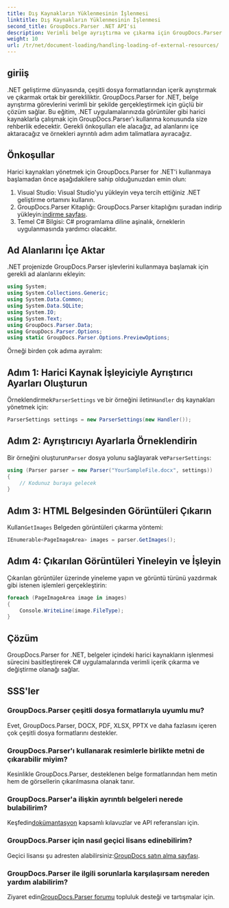 ```yaml
---
title: Dış Kaynakların Yüklenmesinin İşlenmesi
linktitle: Dış Kaynakların Yüklenmesinin İşlenmesi
second_title: GroupDocs.Parser .NET API'si
description: Verimli belge ayrıştırma ve çıkarma için GroupDocs.Parser'ı kullanarak .NET'te harici kaynakları nasıl kullanacağınızı öğrenin.
weight: 10
url: /tr/net/document-loading/handling-loading-of-external-resources/
---
```

## giriiş
.NET geliştirme dünyasında, çeşitli dosya formatlarından içerik ayrıştırmak ve çıkarmak ortak bir gerekliliktir. GroupDocs.Parser for .NET, belge ayrıştırma görevlerini verimli bir şekilde gerçekleştirmek için güçlü bir çözüm sağlar. Bu eğitim, .NET uygulamalarınızda görüntüler gibi harici kaynaklarla çalışmak için GroupDocs.Parser'ı kullanma konusunda size rehberlik edecektir. Gerekli önkoşulları ele alacağız, ad alanlarını içe aktaracağız ve örnekleri ayrıntılı adım adım talimatlara ayıracağız.
## Önkoşullar
Harici kaynakları yönetmek için GroupDocs.Parser for .NET'i kullanmaya başlamadan önce aşağıdakilere sahip olduğunuzdan emin olun:
1. Visual Studio: Visual Studio'yu yükleyin veya tercih ettiğiniz .NET geliştirme ortamını kullanın.
2. GroupDocs.Parser Kitaplığı: GroupDocs.Parser kitaplığını şuradan indirip yükleyin:[indirme sayfası](https://releases.groupdocs.com/parser/net/).
3. Temel C# Bilgisi: C# programlama diline aşinalık, örneklerin uygulanmasında yardımcı olacaktır.

## Ad Alanlarını İçe Aktar
.NET projenizde GroupDocs.Parser işlevlerini kullanmaya başlamak için gerekli ad alanlarını ekleyin:
```csharp
using System;
using System.Collections.Generic;
using System.Data.Common;
using System.Data.SQLite;
using System.IO;
using System.Text;
using GroupDocs.Parser.Data;
using GroupDocs.Parser.Options;
using static GroupDocs.Parser.Options.PreviewOptions;
```

Örneği birden çok adıma ayıralım:
## Adım 1: Harici Kaynak İşleyiciyle Ayrıştırıcı Ayarları Oluşturun
 Örneklendirmek`ParserSettings` ve bir örneğini iletin`Handler` dış kaynakları yönetmek için:
```csharp
ParserSettings settings = new ParserSettings(new Handler());
```
## Adım 2: Ayrıştırıcıyı Ayarlarla Örneklendirin
 Bir örneğini oluşturun`Parser` dosya yolunu sağlayarak ve`ParserSettings`:
```csharp
using (Parser parser = new Parser("YourSampleFile.docx", settings))
{
    // Kodunuz buraya gelecek
}
```
## Adım 3: HTML Belgesinden Görüntüleri Çıkarın
 Kullan`GetImages` Belgeden görüntüleri çıkarma yöntemi:
```csharp
IEnumerable<PageImageArea> images = parser.GetImages();
```
## Adım 4: Çıkarılan Görüntüleri Yineleyin ve İşleyin
Çıkarılan görüntüler üzerinde yineleme yapın ve görüntü türünü yazdırmak gibi istenen işlemleri gerçekleştirin:
```csharp
foreach (PageImageArea image in images)
{
    Console.WriteLine(image.FileType);
}
```

## Çözüm
GroupDocs.Parser for .NET, belgeler içindeki harici kaynakların işlenmesi sürecini basitleştirerek C# uygulamalarında verimli içerik çıkarma ve değiştirme olanağı sağlar.

## SSS'ler
### GroupDocs.Parser çeşitli dosya formatlarıyla uyumlu mu?
Evet, GroupDocs.Parser, DOCX, PDF, XLSX, PPTX ve daha fazlasını içeren çok çeşitli dosya formatlarını destekler.
### GroupDocs.Parser'ı kullanarak resimlerle birlikte metni de çıkarabilir miyim?
Kesinlikle GroupDocs.Parser, desteklenen belge formatlarından hem metin hem de görsellerin çıkarılmasına olanak tanır.
### GroupDocs.Parser'a ilişkin ayrıntılı belgeleri nerede bulabilirim?
 Keşfedin[dokümantasyon](https://tutorials.groupdocs.com/parser/net/) kapsamlı kılavuzlar ve API referansları için.
### GroupDocs.Parser için nasıl geçici lisans edinebilirim?
 Geçici lisansı şu adresten alabilirsiniz:[GroupDocs satın alma sayfası](https://purchase.groupdocs.com/temporary-license/).
### GroupDocs.Parser ile ilgili sorunlarla karşılaşırsam nereden yardım alabilirim?
 Ziyaret edin[GroupDocs.Parser forumu](https://forum.groupdocs.com/c/parser/17) topluluk desteği ve tartışmalar için.